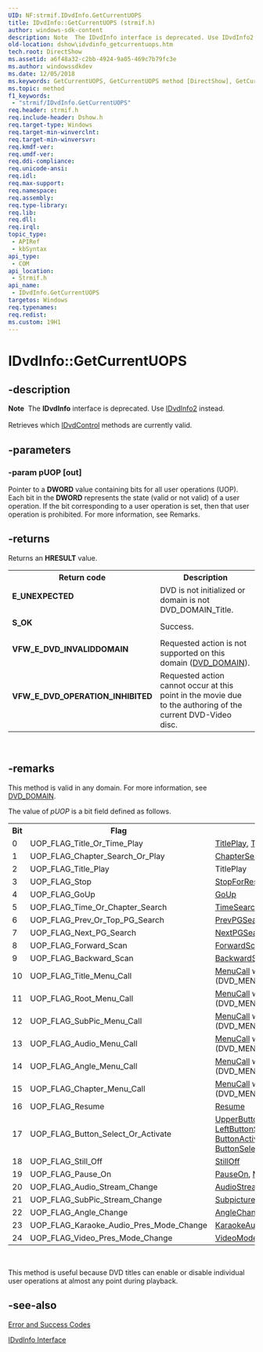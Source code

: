 ```yaml
---
UID: NF:strmif.IDvdInfo.GetCurrentUOPS
title: IDvdInfo::GetCurrentUOPS (strmif.h)
author: windows-sdk-content
description: Note  The IDvdInfo interface is deprecated. Use IDvdInfo2 instead. Retrieves which IDvdControl methods are currently valid.
old-location: dshow\idvdinfo_getcurrentuops.htm
tech.root: DirectShow
ms.assetid: a6f48a32-c2bb-4924-9a05-469c7b79fc3e
ms.author: windowssdkdev
ms.date: 12/05/2018
ms.keywords: GetCurrentUOPS, GetCurrentUOPS method [DirectShow], GetCurrentUOPS method [DirectShow],IDvdInfo interface, IDvdInfo interface [DirectShow],GetCurrentUOPS method, IDvdInfo.GetCurrentUOPS, IDvdInfo::GetCurrentUOPS, IDvdInfoGetCurrentUOPS, dshow.idvdinfo_getcurrentuops, strmif/IDvdInfo::GetCurrentUOPS
ms.topic: method
f1_keywords: 
 - "strmif/IDvdInfo.GetCurrentUOPS"
req.header: strmif.h
req.include-header: Dshow.h
req.target-type: Windows
req.target-min-winverclnt: 
req.target-min-winversvr: 
req.kmdf-ver: 
req.umdf-ver: 
req.ddi-compliance: 
req.unicode-ansi: 
req.idl: 
req.max-support: 
req.namespace: 
req.assembly: 
req.type-library: 
req.lib: 
req.dll: 
req.irql: 
topic_type:
 - APIRef
 - kbSyntax
api_type:
 - COM
api_location:
 - Strmif.h
api_name:
 - IDvdInfo.GetCurrentUOPS
targetos: Windows
req.typenames: 
req.redist: 
ms.custom: 19H1
---
```


# IDvdInfo::GetCurrentUOPS


## -description



<div class="alert"><b>Note</b>  The <b>IDvdInfo</b> interface is deprecated. Use <a href="https://docs.microsoft.com/windows/desktop/api/strmif/nn-strmif-idvdinfo2">IDvdInfo2</a> instead.</div>
<div> </div>
Retrieves which <a href="https://docs.microsoft.com/windows/desktop/api/strmif/nn-strmif-idvdcontrol">IDvdControl</a> methods are currently valid.




## -parameters




### -param pUOP [out]

Pointer to a <b>DWORD</b> value containing bits for all user operations (UOP). Each bit in the <b>DWORD</b> represents the state (valid or not valid) of a user operation. If the bit corresponding to a user operation is set, then that user operation is prohibited. For more information, see Remarks.


## -returns



Returns an <b>HRESULT</b> value.

<table>
<tr>
<th>Return code</th>
<th>Description</th>
</tr>
<tr>
<td width="40%">
<dl>
<dt><b>E_UNEXPECTED</b></dt>
</dl>
</td>
<td width="60%">
DVD is not initialized or domain is not DVD_DOMAIN_Title.

</td>
</tr>
<tr>
<td width="40%">
<dl>
<dt><b>S_OK</b></dt>
</dl>
</td>
<td width="60%">
Success.

</td>
</tr>
<tr>
<td width="40%">
<dl>
<dt><b>VFW_E_DVD_INVALIDDOMAIN</b></dt>
</dl>
</td>
<td width="60%">
Requested action is not supported on this domain (<a href="https://docs.microsoft.com/previous-versions/windows/desktop/api/strmif/ne-strmif-dvd_domain">DVD_DOMAIN</a>).

</td>
</tr>
<tr>
<td width="40%">
<dl>
<dt><b>VFW_E_DVD_OPERATION_INHIBITED</b></dt>
</dl>
</td>
<td width="60%">
Requested action cannot occur at this point in the movie due to the authoring of the current DVD-Video disc.

</td>
</tr>
</table>
 




## -remarks



This method is valid in any domain. For more information, see <a href="https://docs.microsoft.com/previous-versions/windows/desktop/api/strmif/ne-strmif-dvd_domain">DVD_DOMAIN</a>.

The value of <i>pUOP</i> is a bit field defined as follows.

<table>
<tr>
<th>Bit
            </th>
<th>Flag
            </th>
<th>User function
            </th>
</tr>
<tr>
<td>0</td>
<td>UOP_FLAG_Title_Or_Time_Play</td>
<td>
<a href="https://docs.microsoft.com/windows/desktop/api/strmif/nf-strmif-idvdcontrol-titleplay">TitlePlay</a>, <a href="https://docs.microsoft.com/windows/desktop/api/strmif/nf-strmif-idvdcontrol-timeplay">TimePlay</a>
</td>
</tr>
<tr>
<td>1</td>
<td>UOP_FLAG_Chapter_Search_Or_Play</td>
<td>
<a href="https://docs.microsoft.com/windows/desktop/api/strmif/nf-strmif-idvdcontrol-chaptersearch">ChapterSearch</a>, <a href="https://docs.microsoft.com/windows/desktop/api/strmif/nf-strmif-idvdcontrol-chapterplay">ChapterPlay</a>
</td>
</tr>
<tr>
<td>2</td>
<td>UOP_FLAG_Title_Play</td>
<td>TitlePlay</td>
</tr>
<tr>
<td>3</td>
<td>UOP_FLAG_Stop</td>
<td>
<a href="https://docs.microsoft.com/windows/desktop/api/strmif/nf-strmif-idvdcontrol-stopforresume">StopForResume</a>
</td>
</tr>
<tr>
<td>4</td>
<td>UOP_FLAG_GoUp</td>
<td>
<a href="https://docs.microsoft.com/windows/desktop/api/strmif/nf-strmif-idvdcontrol-goup">GoUp</a>
</td>
</tr>
<tr>
<td>5</td>
<td>UOP_FLAG_Time_Or_Chapter_Search</td>
<td>
<a href="https://docs.microsoft.com/windows/desktop/api/strmif/nf-strmif-idvdcontrol-timesearch">TimeSearch</a>, <a href="https://docs.microsoft.com/windows/desktop/api/strmif/nf-strmif-idvdcontrol-chaptersearch">ChapterSearch</a>
</td>
</tr>
<tr>
<td>6</td>
<td>UOP_FLAG_Prev_Or_Top_PG_Search</td>
<td>
<a href="https://docs.microsoft.com/windows/desktop/api/strmif/nf-strmif-idvdcontrol-prevpgsearch">PrevPGSearch</a>, <a href="https://docs.microsoft.com/windows/desktop/api/strmif/nf-strmif-idvdcontrol-toppgsearch">TopPGSearch</a>
</td>
</tr>
<tr>
<td>7</td>
<td>UOP_FLAG_Next_PG_Search</td>
<td>
<a href="https://docs.microsoft.com/windows/desktop/api/strmif/nf-strmif-idvdcontrol-nextpgsearch">NextPGSearch</a>
</td>
</tr>
<tr>
<td>8</td>
<td>UOP_FLAG_Forward_Scan</td>
<td>
<a href="https://docs.microsoft.com/windows/desktop/api/strmif/nf-strmif-idvdcontrol-forwardscan">ForwardScan</a>
</td>
</tr>
<tr>
<td>9</td>
<td>UOP_FLAG_Backward_Scan</td>
<td>
<a href="https://docs.microsoft.com/windows/desktop/api/strmif/nf-strmif-idvdcontrol-backwardscan">BackwardScan</a>
</td>
</tr>
<tr>
<td>10</td>
<td>UOP_FLAG_Title_Menu_Call</td>
<td>
<a href="https://docs.microsoft.com/windows/desktop/api/strmif/nf-strmif-idvdcontrol-menucall">MenuCall</a> with a parameter value of 2 (DVD_MENU_Title)</td>
</tr>
<tr>
<td>11</td>
<td>UOP_FLAG_Root_Menu_Call</td>
<td>
<a href="https://docs.microsoft.com/windows/desktop/api/strmif/nf-strmif-idvdcontrol-menucall">MenuCall</a> with a parameter value of 3 (DVD_MENU_Root)</td>
</tr>
<tr>
<td>12</td>
<td>UOP_FLAG_SubPic_Menu_Call</td>
<td>
<a href="https://docs.microsoft.com/windows/desktop/api/strmif/nf-strmif-idvdcontrol-menucall">MenuCall</a> with a parameter value of 4 (DVD_MENU_Subpicture)</td>
</tr>
<tr>
<td>13</td>
<td>UOP_FLAG_Audio_Menu_Call</td>
<td>
<a href="https://docs.microsoft.com/windows/desktop/api/strmif/nf-strmif-idvdcontrol-menucall">MenuCall</a> with a parameter value of 5 (DVD_MENU_Audio)</td>
</tr>
<tr>
<td>14</td>
<td>UOP_FLAG_Angle_Menu_Call</td>
<td>
<a href="https://docs.microsoft.com/windows/desktop/api/strmif/nf-strmif-idvdcontrol-menucall">MenuCall</a> with a parameter value of 6 (DVD_MENU_Angle)</td>
</tr>
<tr>
<td>15</td>
<td>UOP_FLAG_Chapter_Menu_Call</td>
<td>
<a href="https://docs.microsoft.com/windows/desktop/api/strmif/nf-strmif-idvdcontrol-menucall">MenuCall</a> with a parameter value of 7 (DVD_MENU_Chapter)</td>
</tr>
<tr>
<td>16</td>
<td>UOP_FLAG_Resume</td>
<td>
<a href="https://docs.microsoft.com/windows/desktop/api/strmif/nf-strmif-idvdcontrol-resume">Resume</a>
</td>
</tr>
<tr>
<td>17</td>
<td>UOP_FLAG_Button_Select_Or_Activate</td>
<td>
<a href="https://docs.microsoft.com/windows/desktop/api/strmif/nf-strmif-idvdcontrol-upperbuttonselect">UpperButtonSelect</a>, <a href="https://docs.microsoft.com/windows/desktop/api/strmif/nf-strmif-idvdcontrol-lowerbuttonselect">LowerButtonSelect</a>, <a href="https://docs.microsoft.com/windows/desktop/api/strmif/nf-strmif-idvdcontrol-leftbuttonselect">LeftButtonSelect</a>, <a href="https://docs.microsoft.com/windows/desktop/api/strmif/nf-strmif-idvdcontrol-rightbuttonselect">RightButtonSelect</a>, <a href="https://docs.microsoft.com/windows/desktop/api/strmif/nf-strmif-idvdcontrol-buttonactivate">ButtonActivate</a>, <a href="https://docs.microsoft.com/windows/desktop/api/strmif/nf-strmif-idvdcontrol-buttonselectandactivate">ButtonSelectAndActivate</a>
</td>
</tr>
<tr>
<td>18</td>
<td>UOP_FLAG_Still_Off</td>
<td>
<a href="https://docs.microsoft.com/windows/desktop/api/strmif/nf-strmif-idvdcontrol-stilloff">StillOff</a>
</td>
</tr>
<tr>
<td>19</td>
<td>UOP_FLAG_Pause_On</td>
<td>
<a href="https://docs.microsoft.com/windows/desktop/api/strmif/nf-strmif-idvdcontrol-pauseon">PauseOn</a>, <a href="https://docs.microsoft.com/windows/desktop/api/strmif/nf-strmif-idvdcontrol-menulanguageselect">MenuLanguageSelect</a>
</td>
</tr>
<tr>
<td>20</td>
<td>UOP_FLAG_Audio_Stream_Change</td>
<td>
<a href="https://docs.microsoft.com/windows/desktop/api/strmif/nf-strmif-idvdcontrol-audiostreamchange">AudioStreamChange</a>
</td>
</tr>
<tr>
<td>21</td>
<td>UOP_FLAG_SubPic_Stream_Change</td>
<td>
<a href="https://docs.microsoft.com/windows/desktop/api/strmif/nf-strmif-idvdcontrol-subpicturestreamchange">SubpictureStreamChange</a>
</td>
</tr>
<tr>
<td>22</td>
<td>UOP_FLAG_Angle_Change</td>
<td>
<a href="https://docs.microsoft.com/windows/desktop/api/strmif/nf-strmif-idvdcontrol-anglechange">AngleChange</a>, <a href="https://docs.microsoft.com/windows/desktop/api/strmif/nf-strmif-idvdcontrol-parentallevelselect">ParentalLevelSelect</a>
</td>
</tr>
<tr>
<td>23</td>
<td>UOP_FLAG_Karaoke_Audio_Pres_Mode_Change</td>
<td>
<a href="https://docs.microsoft.com/windows/desktop/api/strmif/nf-strmif-idvdcontrol-karaokeaudiopresentationmodechange">KaraokeAudioPresentationModeChange</a>
</td>
</tr>
<tr>
<td>24</td>
<td>UOP_FLAG_Video_Pres_Mode_Change</td>
<td>
<a href="https://docs.microsoft.com/windows/desktop/api/strmif/nf-strmif-idvdcontrol-videomodepreferrence">VideoModePreferrence</a>
</td>
</tr>
</table>
 

This method is useful because DVD titles can enable or disable individual user operations at almost any point during playback.




## -see-also




<a href="https://docs.microsoft.com/windows/desktop/DirectShow/error-and-success-codes">Error and Success Codes</a>



<a href="https://docs.microsoft.com/windows/desktop/api/strmif/nn-strmif-idvdinfo">IDvdInfo Interface</a>
 

 

